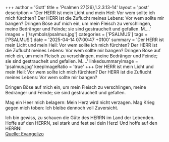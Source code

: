 +++
author = 'Gott'
title = 'Psalmen 27(26),1.2.3.13-14'
layout = 'post'
description = 'Der HERR ist mein Licht und mein Heil:  Vor wem sollte ich mich fürchten?  Der HERR ist die Zuflucht meines Lebens:  Vor wem sollte mir bangen?  Dringen Böse auf mich ein,  um mein Fleisch zu verschlingen,  meine Bedränger und Feinde;  sie sind gestrauchelt und gefallen.  M....'
images = ['/symbols/psalmus.jpg']
categories = ['PSALMUS']
tags = ['PSALMUS']
date = '2025-04-14 07:00:47 +0100'
summary = 'Der HERR ist mein Licht und mein Heil:  Vor wem sollte ich mich fürchten?  Der HERR ist die Zuflucht meines Lebens:  Vor wem sollte mir bangen?  Dringen Böse auf mich ein,  um mein Fleisch zu verschlingen,  meine Bedränger und Feinde;  sie sind gestrauchelt und gefallen.  M....'
linkedsummaryImage = 'psalmus.jpg'
keepImageRatio = 'true'
+++
Der HERR ist mein Licht und mein Heil: 
Vor wem sollte ich mich fürchten? 
Der HERR ist die Zuflucht meines Lebens: 
Vor wem sollte mir bangen?

Dringen Böse auf mich ein, 
um mein Fleisch zu verschlingen, 
meine Bedränger und Feinde; 
sie sind gestrauchelt und gefallen.

Mag ein Heer mich belagern: 
Mein Herz wird nicht verzagen.<!--more--> 
Mag Krieg gegen mich toben: 
Ich bleibe dennoch voll Zuversicht.

Ich bin gewiss, zu schauen 
die Güte des HERRN im Land der Lebenden.
Hoffe auf den HERRN, sei stark 
und fest sei dein Herz! Und hoffe auf den HERRN!<br> [Quelle: Evangelizo](https://evangeliumtagfuertag.org/DE/gospel)